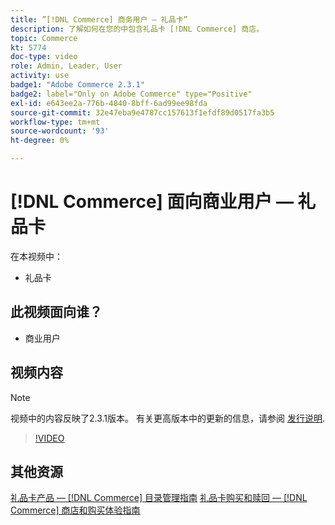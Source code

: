 ```yaml
---
title: ”[!DNL Commerce] 商务用户 — 礼品卡”
description: 了解如何在您的中包含礼品卡 [!DNL Commerce] 商店。
topic: Commerce
kt: 5774
doc-type: video
role: Admin, Leader, User
activity: use
badge1: "Adobe Commerce 2.3.1"
badge2: label="Only on Adobe Commerce" type="Positive"
exl-id: e643ee2a-776b-4840-8bff-6ad99ee98fda
source-git-commit: 32e47eba9e4787cc157613f1efdf89d0517fa3b5
workflow-type: tm+mt
source-wordcount: '93'
ht-degree: 0%

---
```


# [!DNL Commerce] 面向商业用户 — 礼品卡

在本视频中：

- 礼品卡

## 此视频面向谁？

- 商业用户

## 视频内容

>[!NOTE]
>
>视频中的内容反映了2.3.1版本。 有关更高版本中的更新的信息，请参阅 [发行说明](https://experienceleague.adobe.com/docs/commerce-operations/release/notes/overview.html).

>[!VIDEO](https://video.tv.adobe.com/v/35959?quality=12&learn=on)

## 其他资源

[礼品卡产品 —  [!DNL Commerce] 目录管理指南](https://experienceleague.adobe.com/docs/commerce-admin/catalog/products/types/product-gift-card-create.html)
[礼品卡购买和赎回 —  [!DNL Commerce] 商店和购买体验指南](https://experienceleague.adobe.com/docs/commerce-admin/stores-sales/point-of-purchase/gift-cards/product-gift-card-workflow.html)

